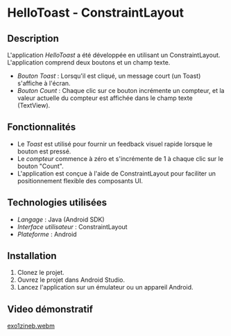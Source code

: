 # HelloToast - ConstraintLayout

## Description
L'application *HelloToast* a été développée en utilisant un ConstraintLayout. L'application comprend deux boutons et un champ texte.

- *Bouton Toast* : Lorsqu'il est cliqué, un message court (un Toast) s'affiche à l'écran.
- *Bouton Count* : Chaque clic sur ce bouton incrémente un compteur, et la valeur actuelle du compteur est affichée dans le champ texte (TextView).

## Fonctionnalités
- Le *Toast* est utilisé pour fournir un feedback visuel rapide lorsque le bouton est pressé.
- Le *compteur* commence à zéro et s'incrémente de 1 à chaque clic sur le bouton "Count".
- L'application est conçue à l'aide de ConstraintLayout pour faciliter un positionnement flexible des composants UI.


## Technologies utilisées
- *Langage* : Java (Android SDK)
- *Interface utilisateur* : ConstraintLayout
- *Plateforme* : Android

## Installation
1. Clonez le projet.
2. Ouvrez le projet dans Android Studio.
3. Lancez l'application sur un émulateur ou un appareil Android.
## Video démonstratif
[exo1zineb.webm](https://github.com/user-attachments/assets/d43e8938-5505-4d1c-b847-ce63a951565a)


